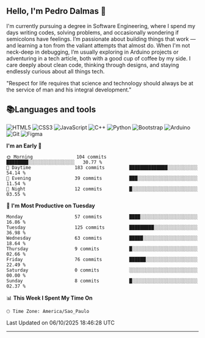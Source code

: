 
## Hello, I'm Pedro Dalmas 👋

I'm currently pursuing a degree in Software Engineering, where I spend my days writing codes, solving problems, and occasionally wondering if semicolons have feelings. I’m passionate about building things that work —  and learning a ton from the valiant attempts that almost do. When I'm not neck-deep in debugging, I’m usually exploring in Arduino projects or adventuring in a tech article, both with a good cup of coffee by my side. I care deeply about clean code, thinking through designs, and staying endlessly curious about all things tech.

"Respect for life requires that science and technology should always be at the service of man and his integral development."

## 📚Languages and tools

![HTML5](https://img.shields.io/badge/html5-%23E34F26.svg?style=for-the-badge&logo=html5&logoColor=white) ![CSS3](https://img.shields.io/badge/css3-%231572B6.svg?style=for-the-badge&logo=css3&logoColor=white) ![JavaScript](https://img.shields.io/badge/javascript-%23323330.svg?style=for-the-badge&logo=javascript&logoColor=%23F7DF1E) ![C++](https://img.shields.io/badge/c++-%2300599C.svg?style=for-the-badge&logo=c%2B%2B&logoColor=white) ![Python](https://img.shields.io/badge/python-3670A0?style=for-the-badge&logo=python&logoColor=ffdd54) ![Bootstrap](https://img.shields.io/badge/bootstrap-%238511FA.svg?style=for-the-badge&logo=bootstrap&logoColor=white) ![Arduino](https://img.shields.io/badge/-Arduino-00979D?style=for-the-badge&logo=Arduino&logoColor=white) ![Git](https://img.shields.io/badge/GIT-E44C30?style=for-the-badge&logo=git&logoColor=white) ![Figma](https://img.shields.io/badge/Figma-696969?style=for-the-badge&logo=figma&logoColor=figma)

<!--START_SECTION:waka-->
**I'm an Early 🐤** 

```text
🌞 Morning                104 commits         ████████░░░░░░░░░░░░░░░░░   30.77 % 
🌆 Daytime                183 commits         ██████████████░░░░░░░░░░░   54.14 % 
🌃 Evening                39 commits          ███░░░░░░░░░░░░░░░░░░░░░░   11.54 % 
🌙 Night                  12 commits          █░░░░░░░░░░░░░░░░░░░░░░░░   03.55 % 
```
📅 **I'm Most Productive on Tuesday** 

```text
Monday                   57 commits          ████░░░░░░░░░░░░░░░░░░░░░   16.86 % 
Tuesday                  125 commits         █████████░░░░░░░░░░░░░░░░   36.98 % 
Wednesday                63 commits          █████░░░░░░░░░░░░░░░░░░░░   18.64 % 
Thursday                 9 commits           █░░░░░░░░░░░░░░░░░░░░░░░░   02.66 % 
Friday                   76 commits          ██████░░░░░░░░░░░░░░░░░░░   22.49 % 
Saturday                 0 commits           ░░░░░░░░░░░░░░░░░░░░░░░░░   00.00 % 
Sunday                   8 commits           █░░░░░░░░░░░░░░░░░░░░░░░░   02.37 % 
```


📊 **This Week I Spent My Time On** 

```text
🕑︎ Time Zone: America/Sao_Paulo
```


 Last Updated on 06/10/2025 18:46:28 UTC
<!--END_SECTION:waka-->

---
